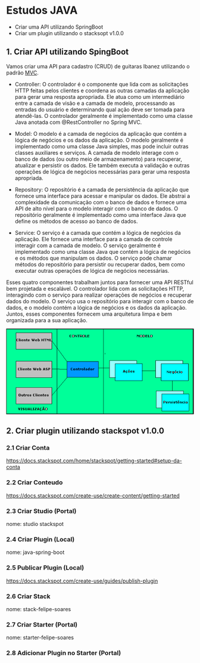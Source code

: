
# Estudos JAVA



- Criar uma API utilizando SpringBoot 
- Criar um plugin utilizando o stacksopt v1.0.0


## 1. Criar API utilizando SpingBoot

Vamos criar uma API para cadastro (CRUD) de guitaras Ibanez utilizando o padrão [MVC](https://www.devmedia.com.br/padrao-mvc-java-magazine/21995).

- Controller: O controlador é o componente que lida com as solicitações HTTP feitas pelos clientes e coordena as outras camadas da aplicação para gerar uma resposta apropriada. Ele atua como um intermediário entre a camada de visão e a camada de modelo, processando as entradas do usuário e determinando qual ação deve ser tomada para atendê-las. O controlador geralmente é implementado como uma classe Java anotada com @RestController no Spring MVC.

- Model: O modelo é a camada de negócios da aplicação que contém a lógica de negócios e os dados da aplicação. O modelo geralmente é implementado como uma classe Java simples, mas pode incluir outras classes auxiliares e serviços. A camada de modelo interage com o banco de dados (ou outro meio de armazenamento) para recuperar, atualizar e persistir os dados. Ele também executa a validação e outras operações de lógica de negócios necessárias para gerar uma resposta apropriada.

- Repository: O repositório é a camada de persistência da aplicação que fornece uma interface para acessar e manipular os dados. Ele abstrai a complexidade da comunicação com o banco de dados e fornece uma API de alto nível para o modelo interagir com o banco de dados. O repositório geralmente é implementado como uma interface Java que define os métodos de acesso ao banco de dados.

- Service: O serviço é a camada que contém a lógica de negócios da aplicação. Ele fornece uma interface para a camada de controle interagir com a camada de modelo. O serviço geralmente é implementado como uma classe Java que contém a lógica de negócios e os métodos que manipulam os dados. O serviço pode chamar métodos do repositório para persistir ou recuperar dados, bem como executar outras operações de lógica de negócios necessárias.

Esses quatro componentes trabalham juntos para fornecer uma API RESTful bem projetada e escalável. O controlador lida com as solicitações HTTP, interagindo com o serviço para realizar operações de negócios e recuperar dados do modelo. O serviço usa o repositório para interagir com o banco de dados, e o modelo contém a lógica de negócios e os dados da aplicação. Juntos, esses componentes fornecem uma arquitetura limpa e bem organizada para a sua aplicação.

![mvc](./img/mvc.png)

## 2. Criar plugin utilizando stackspot v1.0.0

### 2.1 Criar Conta
https://docs.stackspot.com/home/stackspot/getting-started#setup-da-conta

### 2.2 Criar Conteudo
https://docs.stackspot.com/create-use/create-content/getting-started

### 2.3 Criar Studio (Portal)
nome: studio stackspot

### 2.4 Criar Plugin (Local)
nome: java-spring-boot

### 2.5 Publicar Plugin (Local)
https://docs.stackspot.com/create-use/guides/publish-plugin

### 2.6 Criar Stack
nome: stack-felipe-soares

### 2.7 Criar Starter (Portal)
nome: starter-felipe-soares

### 2.8 Adicionar Plugin no Starter (Portal)




